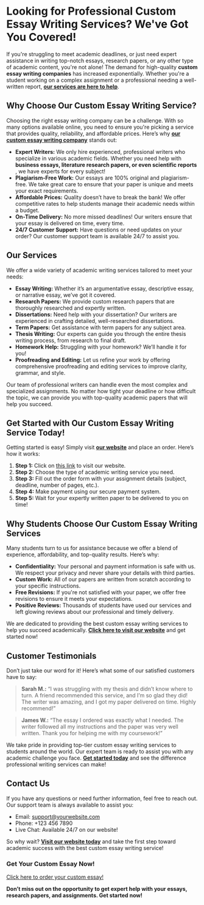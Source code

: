 # Looking for Professional Custom Essay Writing Services? We've Got You Covered!

If you're struggling to meet academic deadlines, or just need expert assistance in writing top-notch essays, research papers, or any other type of academic content, you're not alone! The demand for high-quality **custom essay writing companies** has increased exponentially. Whether you're a student working on a complex assignment or a professional needing a well-written report, [**our services are here to help**](https://tinyurl.com/topessay?keyword=custom+essay+writing+companies).

## Why Choose Our Custom Essay Writing Service?

Choosing the right essay writing company can be a challenge. With so many options available online, you need to ensure you're picking a service that provides quality, reliability, and affordable prices. Here’s why **[our custom essay writing company](https://tinyurl.com/topessay?keyword=custom+essay+writing+companies)** stands out:

- **Expert Writers:** We only hire experienced, professional writers who specialize in various academic fields. Whether you need help with **business essays, literature research papers, or even scientific reports** , we have experts for every subject!
- **Plagiarism-Free Work:** Our essays are 100% original and plagiarism-free. We take great care to ensure that your paper is unique and meets your exact requirements.
- **Affordable Prices:** Quality doesn’t have to break the bank! We offer competitive rates to help students manage their academic needs within a budget.
- **On-Time Delivery:** No more missed deadlines! Our writers ensure that your essay is delivered on time, every time.
- **24/7 Customer Support:** Have questions or need updates on your order? Our customer support team is available 24/7 to assist you.

## Our Services

We offer a wide variety of academic writing services tailored to meet your needs:

- **Essay Writing:** Whether it’s an argumentative essay, descriptive essay, or narrative essay, we’ve got it covered.
- **Research Papers:** We provide custom research papers that are thoroughly researched and expertly written.
- **Dissertations:** Need help with your dissertation? Our writers are experienced in crafting detailed, well-researched dissertations.
- **Term Papers:** Get assistance with term papers for any subject area.
- **Thesis Writing:** Our experts can guide you through the entire thesis writing process, from research to final draft.
- **Homework Help:** Struggling with your homework? We’ll handle it for you!
- **Proofreading and Editing:** Let us refine your work by offering comprehensive proofreading and editing services to improve clarity, grammar, and style.

Our team of professional writers can handle even the most complex and specialized assignments. No matter how tight your deadline or how difficult the topic, we can provide you with top-quality academic papers that will help you succeed.

## Get Started with Our Custom Essay Writing Service Today!

Getting started is easy! Simply visit [**our website**](https://tinyurl.com/topessay?keyword=custom+essay+writing+companies) and place an order. Here’s how it works:

1. **Step 1:** Click on [this link](https://tinyurl.com/topessay?keyword=custom+essay+writing+companies) to visit our website.
2. **Step 2:** Choose the type of academic writing service you need.
3. **Step 3:** Fill out the order form with your assignment details (subject, deadline, number of pages, etc.).
4. **Step 4:** Make payment using our secure payment system.
5. **Step 5:** Wait for your expertly written paper to be delivered to you on time!

## Why Students Choose Our Custom Essay Writing Services

Many students turn to us for assistance because we offer a blend of experience, affordability, and top-quality results. Here’s why:

- **Confidentiality:** Your personal and payment information is safe with us. We respect your privacy and never share your details with third parties.
- **Custom Work:** All of our papers are written from scratch according to your specific instructions.
- **Free Revisions:** If you're not satisfied with your paper, we offer free revisions to ensure it meets your expectations.
- **Positive Reviews:** Thousands of students have used our services and left glowing reviews about our professional and timely delivery.

We are dedicated to providing the best custom essay writing services to help you succeed academically. [**Click here to visit our website**](https://tinyurl.com/topessay?keyword=custom+essay+writing+companies) and get started now!

## Customer Testimonials

Don’t just take our word for it! Here’s what some of our satisfied customers have to say:

> **Sarah M.:** “I was struggling with my thesis and didn’t know where to turn. A friend recommended this service, and I’m so glad they did! The writer was amazing, and I got my paper delivered on time. Highly recommend!”

> **James W.:** “The essay I ordered was exactly what I needed. The writer followed all my instructions and the paper was very well written. Thank you for helping me with my coursework!”

We take pride in providing top-tier custom essay writing services to students around the world. Our expert team is ready to assist you with any academic challenge you face. [**Get started today**](https://tinyurl.com/topessay?keyword=custom+essay+writing+companies) and see the difference professional writing services can make!

## Contact Us

If you have any questions or need further information, feel free to reach out. Our support team is always available to assist you:

- Email: [support@yourwebsite.com](mailto:support@yourwebsite.com)
- Phone: +123 456 7890
- Live Chat: Available 24/7 on our website!

So why wait? **[Visit our website today](https://tinyurl.com/topessay?keyword=custom+essay+writing+companies)** and take the first step toward academic success with the best custom essay writing service!

### Get Your Custom Essay Now!

[Click here to order your custom essay!](https://tinyurl.com/topessay?keyword=custom+essay+writing+companies)

**Don’t miss out on the opportunity to get expert help with your essays, research papers, and assignments. Get started now!**
